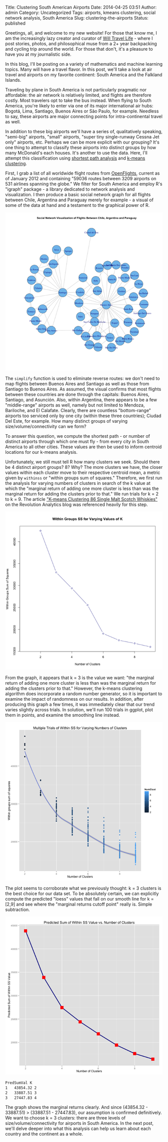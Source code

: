 Title: Clustering South American Airports
Date: 2014-04-25 03:51
Author: admin
Category: Uncategorized
Tags: airports, kmeans clustering, social network analysis, South America
Slug: clustering-the-airports
Status: published

Greetings, all, and welcome to my new website! For those that know me, I
am the increasingly lazy creator and curator of [Will Travel
Life](http://willtravellife.com) - where I post stories, photos, and
philosophical muse from a 2+ year backpacking and cycling trip around
the world. For those that don't, it's a pleasure to have you at my
journalistic side.

In this blog, I'll be posting on a variety of mathematics and machine
learning topics. Many will have a travel flavor. In this post, we'll
take a look at air travel and airports on my favorite continent: South
America and the Falkland Islands.

Traveling by plane in South America is not particularly pragmatic nor
affordable: the air network is relatively limited, and flights are
therefore costly. Most travelers opt to take the bus instead. When
flying to South America, you're likely to enter via one of its major
international air hubs: Bogotá, Lima, Santiago, Buenos Aires or São
Paulo, for example. Needless to say, these airports are major connecting
points for intra-continental travel as well.

In addition to these big airports we'll have a series of, qualitatively
speaking, "semi-big" airports, "small" airports, "super tiny
single-runway Cessna Jet only" airports, etc. Perhaps we can be more
explicit with our grouping? It's one thing to attempt to classify these
airports into distinct groups by how many McDonald's each houses. It's
another to use the data. Here, I'll attempt this classification using
[shortest path
analysis](http://en.wikipedia.org/wiki/Shortest_path_problem) and
[k-means clustering](http://en.wikipedia.org/wiki/K-means_clustering).

First, I grab a list of all worldwide flight routes from
[OpenFlights](http://openflights.org/data.html), current as of January
2012 and containing "59036 routes between 3209 airports on 531 airlines
spanning the globe." We filter for South America and employ R's "igraph"
package - a library dedicated to network analysis and visualization. I
then produce a basic social network graph for all flights between Chile,
Argentina and Paraguay merely for example - a visual of some of the data
at hand and a testament to the graphical power of R.

![SNA Plot](figures/sa_airports_sna_plot.png)

The `simplify` function is used to eliminate reverse routes: we don't
need to map flights between Buenos Aires and Santiago as well as those
from Santiago to Buenos Aires. As assumed, the visual confirms that most
flights between these countries are done through the capitals: Buenos
Aires, Santiago, and Asunción. Also, within Argentina, there appears to
be a few "middle-range" airports as well, namely but not limited to
Mendoza, Bariloche, and El Calafate. Clearly, there are countless
"bottom-range" airports too serviced only by one city (within these
three countries); Ciudad Del Este, for example. How many distinct groups
of varying size/volume/connectivity can we form?

To answer this question, we compute the shortest path - or number of
distinct airports through which one must fly - from every city in South
America to all other cities. These values are then be used to inform
centroid locations for our k-means analysis.

Unfortunately, we still must tell R how many clusters we seek. Should
there be 4 distinct airport groups? 8? Why? The more clusters we have,
the closer values within each cluster move to their respective centroid
mean, a metric given by `withinss` or "within groups sum of squares."
Therefore, we first run the analysis for varying numbers of clusters in
search of the k value at which the "marginal return of adding one more
cluster is less than was the marginal return for adding the clusters
prior to that." We run trials for k = 2 to k = 9. The article ["K-means
Clustering 86 Single Malt Scotch
Whiskies"](http://blog.revolutionanalytics.com/2013/12/k-means-clustering-86-single-malt-scotch-whiskies.html)
on the Revolution Analytics blog was referenced heavily for this step.

![Within SS Plot](figures/sa_airports_withinss_plot.png)

From the graph, it appears that k = 3 is the value we want: "the
marginal return of adding one more cluster is less than was the marginal
return for adding the clusters prior to that." However, the k-means
clustering algorithm does incorporate a random number generator, so it
is important to examine the impact of randomness on our results. In
addition, after producing this graph a few times, it was immediately
clear that our trend varies slightly across trials. In solution, we'll
run 100 trials in ggplot, plot them in points, and examine the smoothing
line instead.

![K-Means Smooth](figures/sa_airports_kmeans_smooth.png)

The plot seems to corroborate what we previously thought: k = 3 clusters
is the best choice for our data set. To be absolutely certain, we can
explicitly compute the predicted "loess" values that fall on our smooth
line for k = [2,9] and see where the "marginal returns cutoff point"
really is. Simple subtraction.

![For k-means clustering analysis on SA airports.](figures/sa_airports_predicted_withinss_plot.png)

``` {.EnlighterJSRAW data-enlighter-language="null"}
PredSumVal K
1   43854.32 2
2   33887.51 3
3   27447.83 4
```

The graph shows the marginal returns clearly. And since (43854.32 -
33887.51) &gt; (33887.51 - 27447.83), our assumption is confirmed
definitively. We want to choose k = 3 clusters: there are three levels
of size/volume/connectivity for airports in South America. In the next
post, we'll delve deeper into what this analysis can help us learn about
each country and the continent as a whole.
